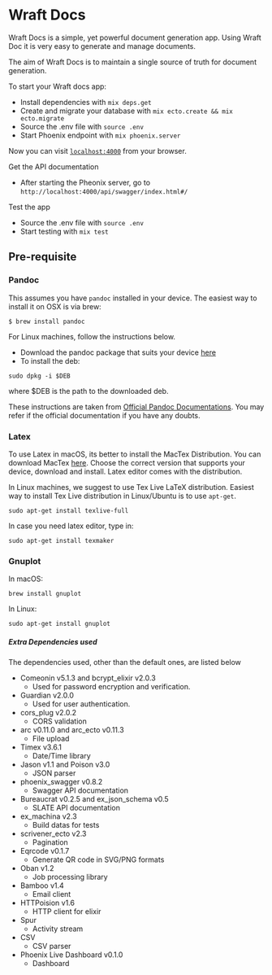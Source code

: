 # Wraft Docs

Wraft Docs is a simple, yet powerful document generation app. Using Wraft Doc it is very easy to generate and manage documents.

The aim of Wraft Docs is to maintain a single source of truth for document generation.

To start your Wraft docs app:

- Install dependencies with `mix deps.get`
- Create and migrate your database with `mix ecto.create && mix ecto.migrate`
- Source the .env file with `source .env`
- Start Phoenix endpoint with `mix phoenix.server`

Now you can visit [`localhost:4000`](http://localhost:4000) from your browser.

Get the API documentation

- After starting the Pheonix server, go to `http://localhost:4000/api/swagger/index.html#/`

Test the app

- Source the .env file with `source .env`
- Start testing with `mix test`

## Pre-requisite

### Pandoc

This assumes you have `pandoc` installed in your device. The easiest way to install it on OSX is via brew:

```
$ brew install pandoc
```

For Linux machines, follow the instructions below.

- Download the pandoc package that suits your device [here](https://github.com/jgm/pandoc/releases/tag/2.9.2.1)
- To install the deb:

```
sudo dpkg -i $DEB
```

where \$DEB is the path to the downloaded deb.

These instructions are taken from [Official Pandoc Documentations](https://pandoc.org/installing.html). You may refer if the official documentation if you have any doubts.

### Latex

To use Latex in macOS, its better to install the MacTex Distribution. You can download MacTex [here](https://www.tug.org/mactex/). Choose the correct version that supports your device, download and install. Latex editor comes with the distribution.

In Linux machines, we suggest to use Tex Live LaTeX distribution. Easiest way to install Tex Live distribution in Linux/Ubuntu is to use `apt-get`.

```
sudo apt-get install texlive-full
```

In case you need latex editor, type in:

```
sudo apt-get install texmaker
```

### Gnuplot

In macOS:

```
brew install gnuplot
```

In Linux:

```
sudo apt-get install gnuplot
```

##### Extra Dependencies used

The dependencies used, other than the default ones, are listed below

- Comeonin v5.1.3 and bcrypt_elixir v2.0.3
  - Used for password encryption and verification.
- Guardian v2.0.0
  - Used for user authentication.
- cors_plug v2.0.2
  - CORS validation
- arc v0.11.0 and arc_ecto v0.11.3
  - File upload
- Timex v3.6.1
  - Date/Time library
- Jason v1.1 and Poison v3.0
  - JSON parser
- phoenix_swagger v0.8.2
  - Swagger API documentation
- Bureaucrat v0.2.5 and ex_json_schema v0.5
  - SLATE API documentation
- ex_machina v2.3
  - Build datas for tests
- scrivener_ecto v2.3
  - Pagination
- Eqrcode v0.1.7
  - Generate QR code in SVG/PNG formats
- Oban v1.2
  - Job processing library
- Bamboo v1.4
  - Email client
- HTTPoision v1.6
  - HTTP client for elixir
- Spur
  - Activity stream
- CSV
  - CSV parser
- Phoenix Live Dashboard v0.1.0
  - Dashboard
